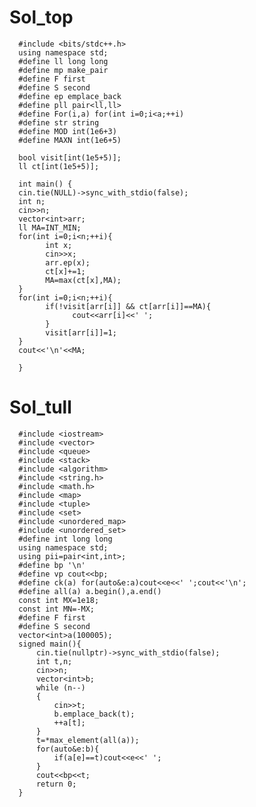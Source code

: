 # Sol_top

      #include <bits/stdc++.h>
      using namespace std;
      #define ll long long
      #define mp make_pair
      #define F first
      #define S second
      #define ep emplace_back
      #define pll pair<ll,ll>
      #define For(i,a) for(int i=0;i<a;++i)
      #define str string
      #define MOD int(1e6+3)
      #define MAXN int(1e6+5)

      bool visit[int(1e5+5)];
      ll ct[int(1e5+5)];

      int main() {
      cin.tie(NULL)->sync_with_stdio(false);
      int n;
      cin>>n;
      vector<int>arr;
      ll MA=INT_MIN;
      for(int i=0;i<n;++i){
            int x;
            cin>>x;
            arr.ep(x);
            ct[x]+=1;
            MA=max(ct[x],MA);
      }
      for(int i=0;i<n;++i){
            if(!visit[arr[i]] && ct[arr[i]]==MA){
                  cout<<arr[i]<<' ';
            }
            visit[arr[i]]=1;
      }
      cout<<'\n'<<MA;

      }

# Sol_tull
      #include <iostream>
      #include <vector>
      #include <queue>
      #include <stack>
      #include <algorithm>
      #include <string.h>
      #include <math.h>
      #include <map>
      #include <tuple>
      #include <set>
      #include <unordered_map>
      #include <unordered_set>
      #define int long long
      using namespace std;
      using pii=pair<int,int>;
      #define bp '\n'
      #define vp cout<<bp;
      #define ck(a) for(auto&e:a)cout<<e<<' ';cout<<'\n';
      #define all(a) a.begin(),a.end()
      const int MX=1e18;
      const int MN=-MX;
      #define F first 
      #define S second
      vector<int>a(100005);
      signed main(){
          cin.tie(nullptr)->sync_with_stdio(false);
          int t,n;
          cin>>n;
          vector<int>b;
          while (n--)
          {
              cin>>t;
              b.emplace_back(t);
              ++a[t];
          }
          t=*max_element(all(a));
          for(auto&e:b){
              if(a[e]==t)cout<<e<<' ';
          }
          cout<<bp<<t;
          return 0;
      }   
